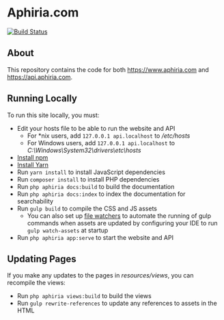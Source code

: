 # Aphiria.com

[![Build Status](https://travis-ci.com/aphiria/aphiria.com.svg)](https://travis-ci.com/aphiria/aphiria.com)

## About

This repository contains the code for both https://www.aphiria.com and https://api.aphiria.com.

## Running Locally

To run this site locally, you must:

* Edit your hosts file to be able to run the website and API
  * For *nix users, add `127.0.0.1 api.localhost` to _/etc/hosts_
  * For Windows users, add `127.0.0.1 api.localhost` to _C:\Windows\System32\drivers\etc\hosts_
* [Install npm](https://www.npmjs.com/get-npm)
* [Install Yarn](https://yarnpkg.com/lang/en/docs/install)
* Run `yarn install` to install JavaScript dependencies
* Run `composer install` to install PHP dependencies
* Run `php aphiria docs:build` to build the documentation
* Run `php aphiria docs:index` to index the documentation for searchability
* Run `gulp build` to compile the CSS and JS assets
  * You can also set up [file watchers](https://www.jetbrains.com/help/phpstorm/settings-tools-startup-tasks.html) to automate the running of gulp commands when assets are updated by configuring your IDE to run `gulp watch-assets` at startup
* Run `php aphiria app:serve` to start the website and API

## Updating Pages

If you make any updates to the pages in _resources/views_, you can recompile the views:

* Run `php aphiria views:build` to build the views
* Run `gulp rewrite-references` to update any references to assets in the HTML
